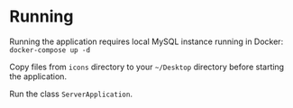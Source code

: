 # Running

Running the application requires local MySQL instance running in Docker:
`docker-compose up -d`

Copy files from `icons` directory to your `~/Desktop` directory before starting the application.

Run the class `ServerApplication`.

